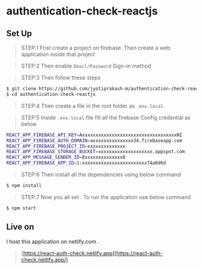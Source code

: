 # authentication-check-reactjs

## Set Up

> STEP:1 Frist create a project on firebase .Then create a web application inside that project

> STEP:2 Then enable `Email/Password` Sign-in method

> STEP:3 Then follow these steps

```sh
$ git clone https://github.com/jyotiprakash-m/authentication-check-reactjs
$ cd authentication-check-reactjs
```
> STEP:4 Then create a file in the root folder as `.env.local`.

> STEP:5 Inside `.env.local` file fill all the firebase Config credential as below.

```sh
REACT_APP_FIREBASE_API_KEY=AxxxxxxxxxxxxxxxxxxxxxxxxxxxxxxxxxxxNI
REACT_APP_FIREBASE_AUTH_DOMAIN=axxxxxxxxxxxxxxx34.firebaseapp.com
REACT_APP_FIREBASE_PROJECT_ID=xxxxxxxxxxxxxx
REACT_APP_FIREBASE_STORAGE_BUCKET=xxxxxxxxxxxxxxxxxxxx.appspot.com
REACT_APP_MESSAGE_SENDER_ID=8xxxxxxxxxxxxxx0
REACT_APP_FIREBASE_APP_ID=1:xxxxxxxxxxxxxxxxxxxxxxxx74a8d6d

```
> STEP:6 Then install all the dependencies using below command

```sh
$ npm install 

```
> STEP:7 Now you all set . To run the application use below command

```sh
$ npm start

```
## Live on
I host this application on netlify.com .

> [https://react-auth-check.netlify.app](https://react-auth-check.netlify.app/)




